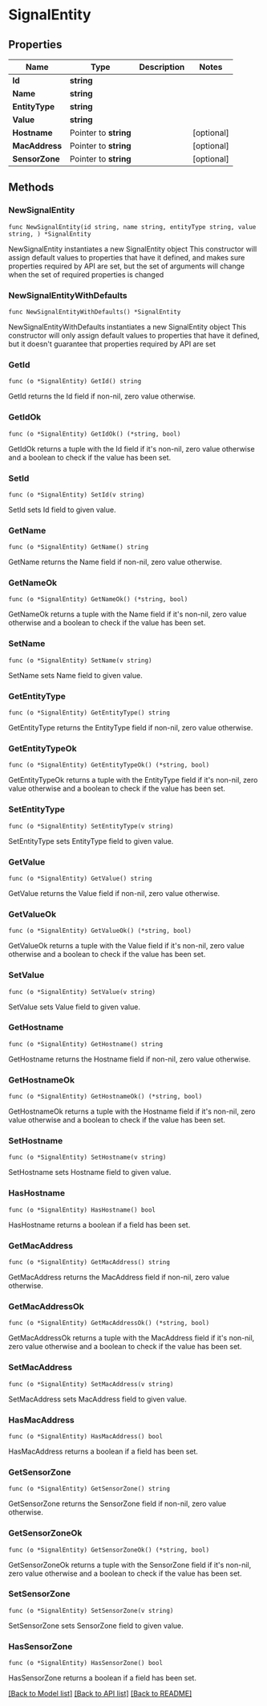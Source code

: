 # SignalEntity

## Properties

Name | Type | Description | Notes
------------ | ------------- | ------------- | -------------
**Id** | **string** |  | 
**Name** | **string** |  | 
**EntityType** | **string** |  | 
**Value** | **string** |  | 
**Hostname** | Pointer to **string** |  | [optional] 
**MacAddress** | Pointer to **string** |  | [optional] 
**SensorZone** | Pointer to **string** |  | [optional] 

## Methods

### NewSignalEntity

`func NewSignalEntity(id string, name string, entityType string, value string, ) *SignalEntity`

NewSignalEntity instantiates a new SignalEntity object
This constructor will assign default values to properties that have it defined,
and makes sure properties required by API are set, but the set of arguments
will change when the set of required properties is changed

### NewSignalEntityWithDefaults

`func NewSignalEntityWithDefaults() *SignalEntity`

NewSignalEntityWithDefaults instantiates a new SignalEntity object
This constructor will only assign default values to properties that have it defined,
but it doesn't guarantee that properties required by API are set

### GetId

`func (o *SignalEntity) GetId() string`

GetId returns the Id field if non-nil, zero value otherwise.

### GetIdOk

`func (o *SignalEntity) GetIdOk() (*string, bool)`

GetIdOk returns a tuple with the Id field if it's non-nil, zero value otherwise
and a boolean to check if the value has been set.

### SetId

`func (o *SignalEntity) SetId(v string)`

SetId sets Id field to given value.


### GetName

`func (o *SignalEntity) GetName() string`

GetName returns the Name field if non-nil, zero value otherwise.

### GetNameOk

`func (o *SignalEntity) GetNameOk() (*string, bool)`

GetNameOk returns a tuple with the Name field if it's non-nil, zero value otherwise
and a boolean to check if the value has been set.

### SetName

`func (o *SignalEntity) SetName(v string)`

SetName sets Name field to given value.


### GetEntityType

`func (o *SignalEntity) GetEntityType() string`

GetEntityType returns the EntityType field if non-nil, zero value otherwise.

### GetEntityTypeOk

`func (o *SignalEntity) GetEntityTypeOk() (*string, bool)`

GetEntityTypeOk returns a tuple with the EntityType field if it's non-nil, zero value otherwise
and a boolean to check if the value has been set.

### SetEntityType

`func (o *SignalEntity) SetEntityType(v string)`

SetEntityType sets EntityType field to given value.


### GetValue

`func (o *SignalEntity) GetValue() string`

GetValue returns the Value field if non-nil, zero value otherwise.

### GetValueOk

`func (o *SignalEntity) GetValueOk() (*string, bool)`

GetValueOk returns a tuple with the Value field if it's non-nil, zero value otherwise
and a boolean to check if the value has been set.

### SetValue

`func (o *SignalEntity) SetValue(v string)`

SetValue sets Value field to given value.


### GetHostname

`func (o *SignalEntity) GetHostname() string`

GetHostname returns the Hostname field if non-nil, zero value otherwise.

### GetHostnameOk

`func (o *SignalEntity) GetHostnameOk() (*string, bool)`

GetHostnameOk returns a tuple with the Hostname field if it's non-nil, zero value otherwise
and a boolean to check if the value has been set.

### SetHostname

`func (o *SignalEntity) SetHostname(v string)`

SetHostname sets Hostname field to given value.

### HasHostname

`func (o *SignalEntity) HasHostname() bool`

HasHostname returns a boolean if a field has been set.

### GetMacAddress

`func (o *SignalEntity) GetMacAddress() string`

GetMacAddress returns the MacAddress field if non-nil, zero value otherwise.

### GetMacAddressOk

`func (o *SignalEntity) GetMacAddressOk() (*string, bool)`

GetMacAddressOk returns a tuple with the MacAddress field if it's non-nil, zero value otherwise
and a boolean to check if the value has been set.

### SetMacAddress

`func (o *SignalEntity) SetMacAddress(v string)`

SetMacAddress sets MacAddress field to given value.

### HasMacAddress

`func (o *SignalEntity) HasMacAddress() bool`

HasMacAddress returns a boolean if a field has been set.

### GetSensorZone

`func (o *SignalEntity) GetSensorZone() string`

GetSensorZone returns the SensorZone field if non-nil, zero value otherwise.

### GetSensorZoneOk

`func (o *SignalEntity) GetSensorZoneOk() (*string, bool)`

GetSensorZoneOk returns a tuple with the SensorZone field if it's non-nil, zero value otherwise
and a boolean to check if the value has been set.

### SetSensorZone

`func (o *SignalEntity) SetSensorZone(v string)`

SetSensorZone sets SensorZone field to given value.

### HasSensorZone

`func (o *SignalEntity) HasSensorZone() bool`

HasSensorZone returns a boolean if a field has been set.


[[Back to Model list]](../README.md#documentation-for-models) [[Back to API list]](../README.md#documentation-for-api-endpoints) [[Back to README]](../README.md)


